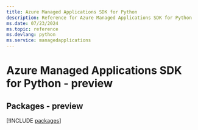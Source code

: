 ```yaml
---
title: Azure Managed Applications SDK for Python
description: Reference for Azure Managed Applications SDK for Python
ms.date: 07/23/2024
ms.topic: reference
ms.devlang: python
ms.service: managedapplications
---
```

# Azure Managed Applications SDK for Python - preview
## Packages - preview
[!INCLUDE [packages](managed-applications-index.md)]